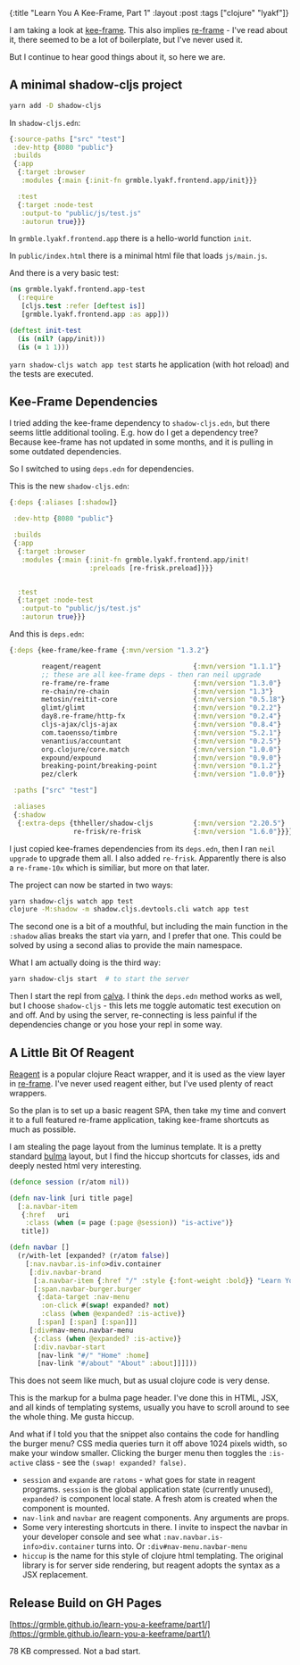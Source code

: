 {:title "Learn You A Kee-Frame, Part 1"
 :layout :post
 :tags  ["clojure" "lyakf"]}

I am taking a look at [kee-frame][keeframe].  This also implies 
[re-frame][reframe] - I've read about it, there seemed to be a lot of boilerplate, 
but I've never used it.

But I continue to hear good things about it, so here we are.


## A minimal shadow-cljs project

```bash
yarn add -D shadow-cljs
```

In `shadow-cljs.edn`:
```clojure
{:source-paths ["src" "test"]
 :dev-http {8080 "public"}
 :builds
 {:app
  {:target :browser
   :modules {:main {:init-fn grmble.lyakf.frontend.app/init}}}

  :test
  {:target :node-test
   :output-to "public/js/test.js"
   :autorun true}}}
```

In `grmble.lyakf.frontend.app` there is a hello-world function `init`.

In `public/index.html` there is a minimal html file that loads `js/main.js`.

And there is a very basic test:

```clojure
(ns grmble.lyakf.frontend.app-test
  (:require
   [cljs.test :refer [deftest is]]
   [grmble.lyakf.frontend.app :as app]))

(deftest init-test
  (is (nil? (app/init)))
  (is (= 1 1)))
```

`yarn shadow-cljs watch app test` starts he application (with hot reload)
and the tests are executed.


## Kee-Frame Dependencies

I tried adding the kee-frame dependency to `shadow-cljs.edn`,
but there seems little additional tooling.  E.g. how do
I get a dependency tree?  Because kee-frame has not updated
in some months, and it is pulling in some outdated dependencies.

So I switched to using `deps.edn` for dependencies.

This is the new `shadow-cljs.edn`:
```clojure
{:deps {:aliases [:shadow]}

 :dev-http {8080 "public"}

 :builds
 {:app
  {:target :browser
   :modules {:main {:init-fn grmble.lyakf.frontend.app/init!
                    :preloads [re-frisk.preload]}}}


  :test
  {:target :node-test
   :output-to "public/js/test.js"
   :autorun true}}}
```

And this is `deps.edn`:
```clojure
{:deps {kee-frame/kee-frame {:mvn/version "1.3.2"}

        reagent/reagent                       {:mvn/version "1.1.1"}
        ;; these are all kee-frame deps - then ran neil upgrade
        re-frame/re-frame                     {:mvn/version "1.3.0"}
        re-chain/re-chain                     {:mvn/version "1.3"}
        metosin/reitit-core                   {:mvn/version "0.5.18"}
        glimt/glimt                           {:mvn/version "0.2.2"}
        day8.re-frame/http-fx                 {:mvn/version "0.2.4"}
        cljs-ajax/cljs-ajax                   {:mvn/version "0.8.4"}
        com.taoensso/timbre                   {:mvn/version "5.2.1"}
        venantius/accountant                  {:mvn/version "0.2.5"}
        org.clojure/core.match                {:mvn/version "1.0.0"}
        expound/expound                       {:mvn/version "0.9.0"}
        breaking-point/breaking-point         {:mvn/version "0.1.2"}
        pez/clerk                             {:mvn/version "1.0.0"}}

 :paths ["src" "test"]

 :aliases
 {:shadow
  {:extra-deps {thheller/shadow-cljs          {:mvn/version "2.20.5"}
                re-frisk/re-frisk             {:mvn/version "1.6.0"}}}}}
```

I just copied kee-frames dependencies from its `deps.edn`,
then I ran `neil upgrade` to upgrade them all.  I also
added `re-frisk`. Apparently there is also a `re-frame-10x` 
which is similiar, but more on that later.

The project can now be started in two ways:

```bash
yarn shadow-cljs watch app test
clojure -M:shadow -m shadow.cljs.devtools.cli watch app test
```

The second one is a bit of a mouthful, but including the
main function in the `:shadow` alias breaks the start via
yarn, and I prefer that one.  This could be solved
by using a second alias to provide the main namespace.

What I am actually doing is the third way:

```bash
yarn shadow-cljs start  # to start the server
```

Then I start the repl from [calva][calva].  I think the `deps.edn`
method works as well, but I choose `shadow-cljs` - this lets
me toggle automatic test execution on and off.  And by using the
server, re-connecting is less painful if the dependencies change
or you hose your repl in some way.


## A Little Bit Of Reagent

[Reagent][reagent] is a popular clojure React wrapper,
and it is used as the view layer in [re-frame][reframe].
I've never used reagent either, but I've used plenty
of react wrappers.

So the plan is to set up a basic reagent SPA, then
take my time and convert it to a full featured
re-frame application, taking kee-frame shortcuts as
much as possible.

I am stealing the page layout from the luminus
template.  It is a pretty standard [bulma][bulma]
layout, but I find the hiccup shortcuts 
for classes, ids and deeply nested html
very interesting.


```clojure
(defonce session (r/atom nil))

(defn nav-link [uri title page]
  [:a.navbar-item
   {:href   uri
    :class (when (= page (:page @session)) "is-active")}
   title])

(defn navbar []
  (r/with-let [expanded? (r/atom false)]
    [:nav.navbar.is-info>div.container
     [:div.navbar-brand
      [:a.navbar-item {:href "/" :style {:font-weight :bold}} "Learn You A Kee-Frame"]
      [:span.navbar-burger.burger
       {:data-target :nav-menu
        :on-click #(swap! expanded? not)
        :class (when @expanded? :is-active)}
       [:span] [:span] [:span]]]
     [:div#nav-menu.navbar-menu
      {:class (when @expanded? :is-active)}
      [:div.navbar-start
       [nav-link "#/" "Home" :home]
       [nav-link "#/about" "About" :about]]]]))
```

This does not seem like much, but as usual clojure code is very dense.

This is the markup for a bulma page header.  I've done this in
HTML, JSX, and all kinds of templating systems, usually you have to scroll
around to see the whole thing.  Me gusta hiccup.

And what if I told you that the snippet also contains the code
for handling the burger menu?  CSS media queries turn it off above
1024 pixels width, so make your window smaller. 
Clicking the burger menu then toggles the `:is-active` class - 
see the `(swap! expanded? false)`.

* `session` and `expande` are `ratoms` - what goes for state in reagent
  programs.  `session` is the global application state (currently unused),
  `expanded?` is component local state.  A fresh atom is created when
  the component is mounted.
* `nav-link` and `navbar` are reagent components.  Any arguments are props.
* Some very interesting shortcuts in there.  I invite to inspect
  the navbar in your developer console and see what `:nav.navbar.is-info>div.container`
  turns into.  Or `:div#nav-menu.navbar-menu`
* `hiccup` is the name for this style of clojure html templating.
  The original library is for server side rendering, but
  reagent adopts the syntax as a JSX replacement.

## Release Build on GH Pages

[https://grmble.github.io/learn-you-a-keeframe/part1/](https://grmble.github.io/learn-you-a-keeframe/part1/)

78 KB compressed.  Not a bad start.


[reagent]: https://reagent-project.github.io/
[reframe]: https://day8.github.io/re-frame/re-frame/
[keeframe]: https://github.com/ingesolvoll/kee-frame
[bulma]: https://bulma.io/
[calva]: https://calva.io/
